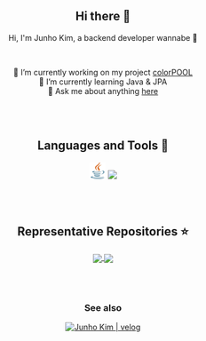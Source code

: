 <h2 align="center"> Hi there 👋 </h2>

<p align="center"> Hi, I'm Junho Kim, a backend developer wannabe 🚶 </p>

<br />
    
<p align="center"> 
  🔭  I’m currently working on my project <a href="https://github.com/Locker-SSAFY/colorPOOL-developing" alt="colorPOOL | SSAFY">colorPOOL</a> <br/>
  🌱  I’m currently learning Java & JPA <br/>
  💬  Ask me about anything <a href="https://github.com/junhok82/junhok82/issues" alt="issue | junhok82">here</a>
</p>

<br/>
<br/>

<h2 align="center"> Languages and Tools 🎯 </h2>

<p align="center">
<code><img height="30" src="https://raw.githubusercontent.com/github/explore/80688e429a7d4ef2fca1e82350fe8e3517d3494d/topics/java/java.png"></code>
<code><img height="30" src="https://spring.io/images/spring-logo-9146a4d3298760c2e7e49595184e1975.svg"></code>  
</p>

<br/>
<br/>

<h2 align="center"> Representative Repositories ⭐️ </h2>

<p align="center">
<a href="https://github.com/Locker-SSAFY/Locker">
  <img align="center" width="42%" src="https://github-readme-stats.anuraghazra1.vercel.app/api/pin/?username=Locker-SSAFY&repo=Locker&theme=onedark" />
</a>    
  
<a href="https://github.com/junhok82/ITEM">
  <img align="center" width="42%" src="https://github-readme-stats.anuraghazra1.vercel.app/api/pin/?username=junhok82&repo=ITEM&theme=onedark" />
</a>  
</p>

<br/>
<br/>

<h3 align="center"> See also </h3>

<p align="center">
  <a href="https://velog.io/@junhok82">
    <img alt="Junho Kim | velog" src="https://img.shields.io/badge/Tech%20Blog-velog-blue" />
  </a>
</p>

